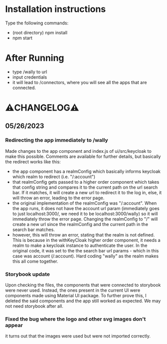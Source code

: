 # Installation instructions

Type the following commands:

- (root directory) npm install
- npm start

# After Running

- type /wally to url
- input credentials
- it will lead to /connectors, where you will see all the apps that are connected.

# ⚠️CHANGELOG⚠️

## 05/26/2023

### Redirecting the app immediately to /wally

Made changes to the app component and index.js of ui/src/keycloak to make this possible. Comments are available for further details, but basically the redirect works like this:

- the app component has a realmConfig which basically informs keycloak which realm to redirect (i.e. "/:account")
- that realmConfig gets passed to a higher order component which takes that config string and compares it to the current path on the url search bar. If it matches, it will create a new url to redirect it to the log in, else, it will throw an error, leading to the error page.
- the original implementation of the realmConfig was "/:account". When the app runs, it does not have the account url param (immediately goes to just localhost:3000/, we need it to be localhost:3000/wally) so it will immediately throw the error page. Changing the realmConfig to "/" will create a new url since the realmConfig and the current path in the search bar matches.
- however, this will throw an error, stating that the realm is not defined. This is because in the withKeyCloak higher order component, it needs a realm to make a keycloak instance to authenticate the user. In the original code, it was set to the the search bar url params - which in this case was account (/:account). Hard coding "wally" as the realm makes this all come together.

### Storybook update

Upon checking the files, the components that were connected to storybook were never used. Instead, the ones present in the current UI were components made using Material UI package. To further prove this, I deleted the said components and the app still worked as expected. We may not need storybook after all.

### Fixed the bug where the logo and other svg images don't appear

it turns out that the images were used but were not imported correctly.
